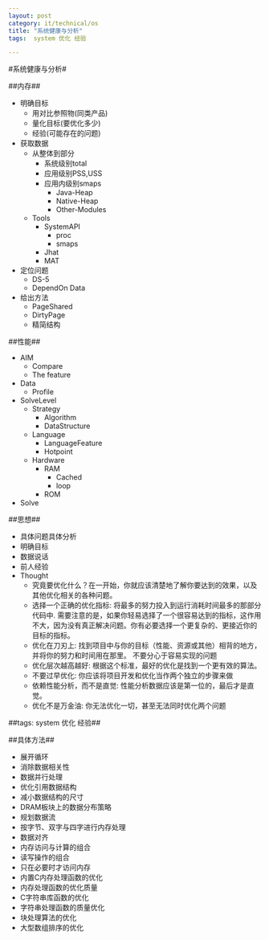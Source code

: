 ```yaml
---
layout: post
category: it/technical/os
title: "系统健康与分析"
tags:  system 优化 经验

---
```

#系统健康与分析#



##内存##
* 明确目标
  * 用对比参照物(同类产品)
  * 量化目标(要优化多少)
  * 经验(可能存在的问题)
* 获取数据
  * 从整体到部分
    * 系统级别total
    * 应用级别PSS,USS
    * 应用内级别smaps
      * Java-Heap
      * Native-Heap
      * Other-Modules
  * Tools
    * SystemAPI
      * proc
      * smaps
    * Jhat
    * MAT
* 定位问题
  * DS-5
  * DependOn Data
* 给出方法
  * PageShared
  * DirtyPage
  * 精简结构



##性能##
* AIM
  * Compare
  * The feature
* Data
  * Profile
* SolveLevel
  * Strategy
    * Algorithm
    * DataStructure
  * Language
    * LanguageFeature
    * Hotpoint
  * Hardware
    * RAM
      * Cached
      * loop 
    * ROM
* Solve



##思想##
* 具体问题具体分析 
* 明确目标
* 数据说话
* 前人经验
* Thought
  * 究竟要优化什么？在一开始，你就应该清楚地了解你要达到的效果，以及其他优化相关的各种问题。
  * 选择一个正确的优化指标: 将最多的努力投入到运行消耗时间最多的那部分代码中. 需要注意的是，如果你轻易选择了一个很容易达到的指标，这作用不大，因为没有真正解决问题。你有必要选择一个更复杂的、更接近你的目标的指标。
  * 优化在刀刃上: 找到项目中与你的目标（性能、资源或其他）相背的地方，并将你的努力和时间用在那里。 不要分心于容易实现的问题
  * 优化层次越高越好: 根据这个标准，最好的优化是找到一个更有效的算法。
  * 不要过早优化: 你应该将项目开发和优化当作两个独立的步骤来做
  * 依赖性能分析，而不是直觉: 性能分析数据应该是第一位的，最后才是直觉。
  * 优化不是万金油: 你无法优化一切，甚至无法同时优化两个问题



##tags: system 优化 经验##



##具体方法##
* 展开循环 
* 消除数据相关性 
* 数据并行处理 
* 优化引用数据结构 
* 减小数据结构的尺寸 
* DRAM板块上的数据分布策略 
* 规划数据流 
* 按字节、双字与四字进行内存处理 
* 数据对齐 
* 内存访问与计算的组合 
* 读写操作的组合 
* 只在必要时才访问内存 
* 内置C内存处理函数的优化 
* 内存处理函数的优化质量 
* C字符串库函数的优化 
* 字符串处理函数的质量优化 
* 块处理算法的优化 
* 大型数组排序的优化  

